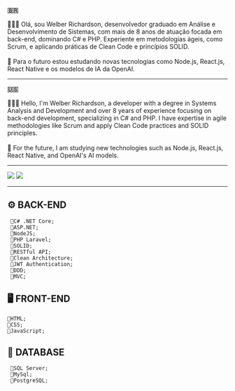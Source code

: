 <strong>🇧🇷</strong>
<p> 
  👨🏻‍💻 Olá, sou Welber Richardson, desenvolvedor graduado em Análise e Desenvolvimento de Sistemas, com mais de 8 anos de atuação focada em back-end, dominando C# e PHP. Experiente em metodologias ágeis, como Scrum, e aplicando práticas de Clean Code e princípios SOLID.<br><br>
  🚀 Para o futuro estou estudando novas tecnologias como Node.js, React.js, React Native e os modelos de IA da OpenAI.
</p>

---

<strong>🇺🇸</strong>
<p> 
  👨🏻‍💻 Hello, I'm Welber Richardson, a developer with a degree in Systems Analysis and Development and over 8 years of experience focusing on back-end development, specializing in C# and PHP. I have expertise in agile methodologies like Scrum and apply Clean Code practices and SOLID principles.<br><br> 
  🚀 For the future, I am studying new technologies such as Node.js, React.js, React Native, and OpenAI's AI models.
</p>

---

<p>
  <a href = "mailto:welberrichardson@gmail.com"><img src="https://img.shields.io/badge/-Gmail-%23DC143C?style=for-the-badge&logo=gmail&logoColor=white" target="_blank"></a>
  <a href="https://www.linkedin.com/in/welber-richardson" target="_blank"><img src="https://img.shields.io/badge/-LinkedIn-%230077B5?style=for-the-badge&logo=linkedin&logoColor=white" target="_blank"></a> 
</p>



---

## ⚙️ BACK-END
     🔸C# .NET Core;
     🔸ASP.NET;
     🔸NodeJS;
     🔸PHP Laravel;
     🔸SOLID;
     🔸RESTful API;
     🔸Clean Architecture;
     🔸JWT Authentication;
     🔸DDD;
     🔸MVC;

## 🖥 FRONT-END 
    🔸HTML;
    🔸CSS;
    🔸JavaScript;

## 🎲 DATABASE 
     🔸SQL Server;
     🔸MySql;
     🔸PostgreSQL;

